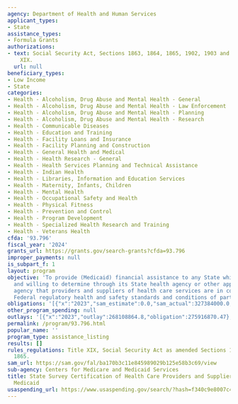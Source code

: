 ```yaml
---
agency: Department of Health and Human Services
applicant_types:
- State
assistance_types:
- Formula Grants
authorizations:
- text: Social Security Act, Sections 1863, 1864, 1865, 1902, 1903 and 1919, Title
    XIX.
  url: null
beneficiary_types:
- Low Income
- State
categories:
- Health - Alcoholism, Drug Abuse and Mental Health - General
- Health - Alcoholism, Drug Abuse and Mental Health - Law Enforcement
- Health - Alcoholism, Drug Abuse and Mental Health - Planning
- Health - Alcoholism, Drug Abuse and Mental Health - Research
- Health - Communicable Diseases
- Health - Education and Training
- Health - Facility Loans and Insurance
- Health - Facility Planning and Construction
- Health - General Health and Medical
- Health - Health Research - General
- Health - Health Services Planning and Technical Assistance
- Health - Indian Health
- Health - Libraries, Information and Education Services
- Health - Maternity, Infants, Children
- Health - Mental Health
- Health - Occupational Safety and Health
- Health - Physical Fitness
- Health - Prevention and Control
- Health - Program Development
- Health - Specialized Health Research and Training
- Health - Veterans Health
cfda: '93.796'
fiscal_year: '2024'
grants_url: https://grants.gov/search-grants?cfda=93.796
improper_payments: null
is_subpart_f: 1
layout: program
objective: 'To provide (Medicaid) financial assistance to any State which is able
  and willing to determine through its State health agency or other appropriate State
  agency that providers and suppliers of health care services are in compliance with
  Federal regulatory health and safety standards and conditions of participation.  '
obligations: '[{"x":"2023","sam_estimate":0.0,"sam_actual":327384000.0,"usa_spending_actual":297885832.74},{"x":"2024","sam_estimate":0.0,"sam_actual":308649000.0,"usa_spending_actual":287444139.6},{"x":"2025","sam_estimate":0.0,"sam_actual":362000000.0,"usa_spending_actual":230940366.16}]'
other_program_spending: null
outlays: '[{"x":"2023","outlay":268108864.8,"obligation":275916870.47},{"x":"2024","outlay":309383783.18,"obligation":307983371.0},{"x":"2025","outlay":107296650.9,"obligation":216261742.0}]'
permalink: /program/93.796.html
popular_name: ''
program_type: assistance_listing
results: []
rules_regulations: Title XIX, Social Security Act as amended Sections 1863, 1864 and
  1865.
sam_url: https://sam.gov/fal/ba170b3c11e845989029b125e58b3c69/view
sub-agency: Centers for Medicare and Medicaid Services
title: State Survey Certification of Health Care Providers and Suppliers (Title XIX)
  Medicaid
usaspending_url: https://www.usaspending.gov/search/?hash=f340c9e8007c449272671e35c4686084
---
```

